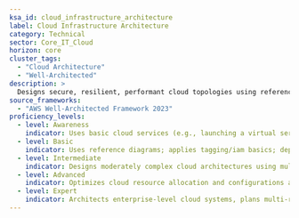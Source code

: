 ```yaml
---
ksa_id: cloud_infrastructure_architecture  
label: Cloud Infrastructure Architecture  
category: Technical  
sector: Core_IT_Cloud  
horizon: core  
cluster_tags:
  - "Cloud Architecture"
  - "Well-Architected"
description: >
  Designs secure, resilient, performant cloud topologies using reference architectures and Well-Architected pillars (AWS, Azure, GCP); selects compute, storage, and networking patterns aligned with business requirements.
source_frameworks:
  - "AWS Well-Architected Framework 2023"
proficiency_levels:  
  - level: Awareness  
    indicator: Uses basic cloud services (e.g., launching a virtual server or storage bucket) following step-by-step instructions.  
  - level: Basic  
    indicator: Uses reference diagrams; applies tagging/iam basics; deploys simple applications on a cloud platform; monitors resource usage with standard tools.  
  - level: Intermediate  
    indicator: Designs moderately complex cloud architectures using multiple services (compute, database, networking); implements best practices for performance and security; designs multi-tier VPCs/VNets, ALB/NLB, autoscaling.  
  - level: Advanced  
    indicator: Optimizes cloud resource allocation and configurations at scale; implements infrastructure-as-code and automated deployments; ensures robust security controls; implements multi-AZ/region DR, cost/performance trade-offs.  
  - level: Expert  
    indicator: Architects enterprise-level cloud systems, plans multi-region deployments for high availability, and leads cloud strategy and governance across the organization.  
---  
```

